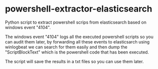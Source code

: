 # powershell-extractor-elasticsearch
Python script to extract powershell scrips from elasticsearch based on windows event "4104".

The windows event "4104" logs all the executed powershell scripts so you can audit them later, by forwarding all these events to elasticsarch using winlogbeat we can search for them easily and then dump the "ScriptBlockText" which is the powershell code that has been executed.

The script will save the results in a txt files so you can use them later.

